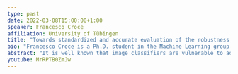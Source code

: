 ```yaml
---
type: past
date: 2022-03-08T15:00:00+1:00
speaker: Francesco Croce
affiliation: University of Tübingen
title: "Towards standardized and accurate evaluation of the robustness of image classifiers against adversarial attacks"
bio: "Francesco Croce is a Ph.D. student in the Machine Learning group at the University of Tübingen, Germany. He received his BS in Mathematics for Finance and Insurance and his MS in Mathematics from the University of Torino, Italy. His research focuses on adversarial attacks in different threat models and provable robustness."
abstract: "It is well known that image classifiers are vulnerable to adversarial perturbations, and many defenses have been suggested to mitigate this phenomenon. However, testing the effectiveness of a defense is not straightforward. We propose a protocol for standardized and accurate evaluation of a large class of adversarial defenses, which allows to benchmark and track the progress of adversarial robustness in several threat models. Finally, we discuss the current limitations of standardized evaluations, and in which cases adaptive attacks might still be necessary."
youtube: MrRPTB0ZmJw
---
```

